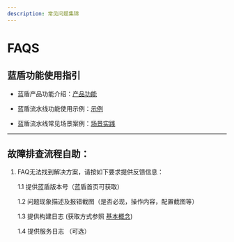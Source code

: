 ```yaml
---
description: 常见问题集锦
---
```


# FAQS

## 蓝盾功能使用指引

* 蓝盾产品功能介绍：[产品功能](../..//services/console.md)

* 蓝盾流水线功能使用示例：[示例](../..//tutorials/examples)

* 蓝盾流水线常见场景案例：[场景实践](../..//tutorials/scene)

---

## 故障排查流程自助：

1. FAQ无法找到解决方案，请按如下要求提供反馈信息：

   1.1  提供蓝盾版本号（蓝盾首页可获取）

   1.2  问题现象描述及报错截图（是否必现，操作内容，配置截图等）

   1.3  提供构建日志   (获取方式参照 [基本概念](user-guide.md))

   1.4  提供服务日志   （可选）